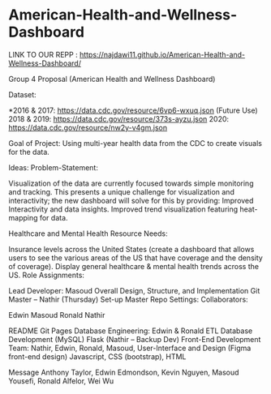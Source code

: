 # American-Health-and-Wellness-Dashboard


LINK TO OUR REPP :  https://najdawi11.github.io/American-Health-and-Wellness-Dashboard/


Group 4 Proposal (American Health and Wellness Dashboard)

Dataset:


*2016 & 2017: https://data.cdc.gov/resource/6vp6-wxuq.json (Future Use)
2018 & 2019: https://data.cdc.gov/resource/373s-ayzu.json
 2020: https://data.cdc.gov/resource/nw2y-v4gm.json

 
Goal of Project: Using multi-year health data from the CDC to create visuals for the data.


Ideas:
Problem-Statement:


Visualization of the data are currently focused towards simple monitoring and tracking. This presents a unique challenge for visualization and interactivity; the new dashboard will solve for this by providing:
Improved Interactivity and data insights.
Improved trend visualization featuring heat-mapping for data.


Healthcare and Mental Health Resource Needs:


Insurance levels across the United States (create a dashboard that allows users to see the various areas of the US that have coverage and the density of coverage).
Display general healthcare & mental health trends across the US.
Role Assignments:


Lead Developer: Masoud
Overall Design, Structure, and Implementation
Git Master – Nathir (Thursday)
Set-up Master Repo
Settings: Collaborators:

Edwin
Masoud
Ronald
Nathir 

README
Git Pages
Database Engineering: Edwin & Ronald
ETL
Database Development (MySQL)
Flask (Nathir – Backup Dev)
Front-End Development Team: Nathir, Edwin, Ronald, Masoud,
User-Interface and Design (Figma front-end design)
Javascript, CSS (bootstrap), HTML











Message Anthony Taylor, Edwin Edmondson, Kevin Nguyen, Masoud Yousefi, Ronald Alfelor, Wei Wu










